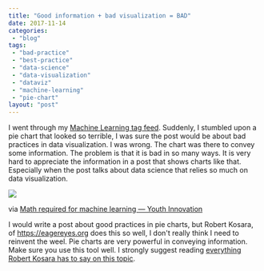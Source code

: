 ```yaml
---
title: "Good information + bad visualization = BAD"
date: 2017-11-14
categories: 
 - "blog"
tags: 
 - "bad-practice"
 - "best-practice"
 - "data-science"
 - "data-visualization"
 - "dataviz"
 - "machine-learning"
 - "pie-chart"
layout: "post"
---
```


I went through my [Machine Learning tag feed](https://wordpress.com/tag/machine-learning). Suddenly, I stumbled upon a pie chart that looked so terrible, I was sure the post would be about bad practices in data visualization. I was wrong. The chart was there to convey some information. The problem is that it is bad in so many ways. It is very hard to appreciate the information in a post that shows charts like that. Especially when the post talks about data science that relies so much on data visualization.

[![](https://youthinnovationblogs.files.wordpress.com/2017/11/0-kgrhxubak1vxfhfi.png?quality=80&strip=info&w=400)](https://youthinnovationblogs.wordpress.com/2017/11/06/math-required-for-machine-learning/)

via [Math required for machine learning — Youth Innovation](https://youthinnovationblogs.wordpress.com/2017/11/06/math-required-for-machine-learning/)

I would write a post about good practices in pie charts, but Robert Kosara, of https://eagereyes.org does this so well, I don't really think I need to reinvent the weel. Pie charts are very powerful in conveying information. Make sure you use this tool well. I strongly suggest reading [everything Robert Kosara has to say on this topic](https://eagereyes.org/?s=pie+chart).

 

 
